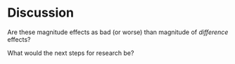 # Discussion

Are these magnitude effects as bad (or worse) than magnitude of *difference* effects?

What would the next steps for research be?



